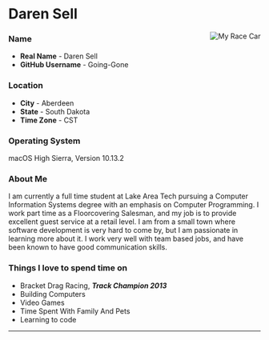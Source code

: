 # Daren Sell

<img src="https://images-ext-2.discordapp.net/external/CEZuWLsRIiHvgEXmkzFszvzjmdiRrrzzrTMhkVXqbgA/https/i.gyazo.com/thumb/1200/8279b3bc404a283f3ac4100e5a785054-png.jpg"
alt="My Race Car"
style="float: right;" />

### Name
* **Real Name** - Daren Sell
* **GitHub Username** - Going-Gone

### Location
* **City**  - Aberdeen
* **State** - South Dakota
* **Time Zone** - CST                    
                                     
### Operating System
macOS High Sierra, Version 10.13.2

### About Me
I am currently a full time student at Lake Area Tech pursuing a Computer Information Systems degree with an emphasis on Computer Programming. I work part time as a Floorcovering Salesman, and my job is to provide excellent guest service at a retail level. I am from a small town where software development is very hard to come by, but I am passionate in learning more about it. I work very well with team based jobs, and have been known to have good communication skills.

### Things I love to spend time on
* Bracket Drag Racing, **_Track Champion 2013_**
* Building Computers
* Video Games
* Time Spent With Family And Pets
* Learning to code
***
